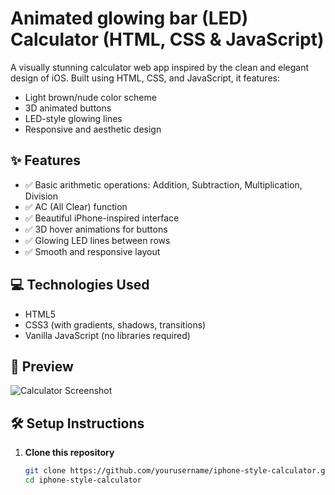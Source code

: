# Animated glowing bar (LED) Calculator (HTML, CSS & JavaScript)

A visually stunning calculator web app inspired by the clean and elegant design of iOS. Built using HTML, CSS, and JavaScript, it features:
- Light brown/nude color scheme
- 3D animated buttons
- LED-style glowing lines
- Responsive and aesthetic design

## ✨ Features

- ✅ Basic arithmetic operations: Addition, Subtraction, Multiplication, Division
- ✅ AC (All Clear) function
- ✅ Beautiful iPhone-inspired interface
- ✅ 3D hover animations for buttons
- ✅ Glowing LED lines between rows
- ✅ Smooth and responsive layout

## 💻 Technologies Used

- HTML5
- CSS3 (with gradients, shadows, transitions)
- Vanilla JavaScript (no libraries required)

## 📸 Preview

![Calculator Screenshot](screenshot.png) <!-- Replace with your actual screenshot file -->

## 🛠️ Setup Instructions

1. **Clone this repository**
   ```bash
   git clone https://github.com/yourusername/iphone-style-calculator.git
   cd iphone-style-calculator
